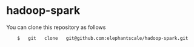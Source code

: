 # hadoop-spark

You can clone this repository as follows

```
    $   git   clone   git@github.com:elephantscale/hadoop-spark.git
```